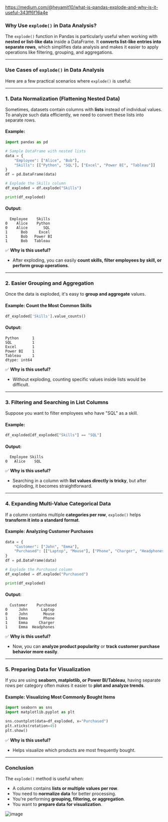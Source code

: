 https://medium.com/@heyamit10/what-is-pandas-explode-and-why-is-it-useful-343ff6f16a4e
### **Why Use `explode()` in Data Analysis?**  

The `explode()` function in Pandas is particularly useful when working with **nested or list-like data** inside a DataFrame. It **converts list-like entries into separate rows**, which simplifies data analysis and makes it easier to apply operations like filtering, grouping, and aggregations.  

---

### **Use Cases of `explode()` in Data Analysis**
Here are a few practical scenarios where `explode()` is useful:

---

### **1. Data Normalization (Flattening Nested Data)**
Sometimes, datasets contain columns with **lists** instead of individual values. To analyze such data efficiently, we need to convert these lists into separate rows.

#### **Example:**
```python
import pandas as pd

# Sample DataFrame with nested lists
data = {
    "Employee": ["Alice", "Bob"],
    "Skills": [["Python", "SQL"], ["Excel", "Power BI", "Tableau"]]
}
df = pd.DataFrame(data)

# Explode the Skills column
df_exploded = df.explode("Skills")

print(df_exploded)
```

#### **Output:**
```
  Employee    Skills
0    Alice    Python
0    Alice       SQL
1      Bob     Excel
1      Bob   Power BI
1      Bob   Tableau
```
✅ **Why is this useful?**  
- After exploding, you can easily **count skills, filter employees by skill, or perform group operations**.

---

### **2. Easier Grouping and Aggregation**
Once the data is exploded, it's easy to **group and aggregate** values.

#### **Example: Count the Most Common Skills**
```python
df_exploded['Skills'].value_counts()
```
#### **Output:**
```
Python      1
SQL         1
Excel       1
Power BI    1
Tableau     1
dtype: int64
```
✅ **Why is this useful?**  
- Without exploding, counting specific values inside lists would be difficult.

---

### **3. Filtering and Searching in List Columns**
Suppose you want to filter employees who have "SQL" as a skill.

#### **Example:**
```python
df_exploded[df_exploded["Skills"] == "SQL"]
```
#### **Output:**
```
  Employee Skills
0   Alice    SQL
```
✅ **Why is this useful?**  
- Searching in a column with **list values directly is tricky**, but after exploding, it becomes straightforward.

---

### **4. Expanding Multi-Value Categorical Data**
If a column contains multiple **categories per row**, `explode()` helps **transform it into a standard format**.

#### **Example: Analyzing Customer Purchases**
```python
data = {
    "Customer": ["John", "Emma"],
    "Purchased": [["Laptop", "Mouse"], ["Phone", "Charger", "Headphones"]]
}
df = pd.DataFrame(data)

# Explode the Purchased column
df_exploded = df.explode("Purchased")

print(df_exploded)
```
#### **Output:**
```
  Customer    Purchased
0     John      Laptop
0     John       Mouse
1     Emma       Phone
1     Emma     Charger
1     Emma  Headphones
```
✅ **Why is this useful?**  
- Now, you can **analyze product popularity** or **track customer purchase behavior more easily**.

---

### **5. Preparing Data for Visualization**
If you are using **seaborn, matplotlib, or Power BI/Tableau**, having separate rows per category often makes it easier to **plot and analyze trends**.

#### **Example: Visualizing Most Commonly Bought Items**
```python
import seaborn as sns
import matplotlib.pyplot as plt

sns.countplot(data=df_exploded, x="Purchased")
plt.xticks(rotation=45)
plt.show()
```
✅ **Why is this useful?**  
- Helps visualize which products are most frequently bought.

---

### **Conclusion**
The `explode()` method is useful when:
- A column contains **lists or multiple values per row**.
- You need to **normalize data** for better processing.
- You're performing **grouping, filtering, or aggregation**.
- You want to **prepare data for visualization**.

![image](https://github.com/user-attachments/assets/b1b5ac8d-d76d-4617-9c59-35272b930c9c)
